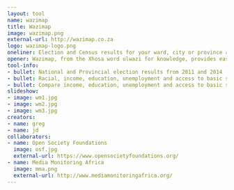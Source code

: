 ```yaml
---
layout: tool
name: wazimap
title: Wazimap
image: wazimap.png
external-url: http://wazimap.co.za
logo: wazimap-logo.png
oneliner: Election and Census results for your ward, city or province across South Africa
opener: Wazimap, from the Xhosa word ulwazi for knowledge, provides easy access to South African census and elenctions data.
tool-info:
- bullet: National and Provincial election results from 2011 and 2014
- bullet: Racial, income, education, unemployment and access to basic services down to ward level
- bullet: Compare income, education, unemployment and access to basic services between different wards, cities, and provinces
slideshow:
- image: wm1.jpg
- image: wm2.jpg
- image: wm3.jpg
creators:
- name: greg
- name: jd
collaborators:
- name: Open Society Foundations
  image: osf.jpg
  external-url: https://www.opensocietyfoundations.org/
- name: Media Monitoring Africa
  image: mma.png
  external-url: http://www.mediamonitoringafrica.org/
---
```


